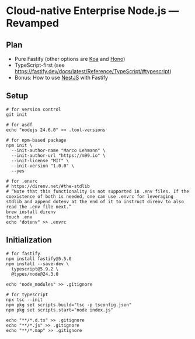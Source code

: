 # Cloud-native Enterprise Node.js — Revamped

## Plan

- Pure Fastify (other options are [Koa](https://koajs.com/) and [Hono](https://hono.dev/))
- TypeScript-first (see <https://fastify.dev/docs/latest/Reference/TypeScript/#typescript>)
- Bonus: How to use [NestJS](https://nestjs.com/) with Fastify

## Setup

```shell
# for version control
git init

# for asdf
echo "nodejs 24.6.0" >> .tool-versions

# for npm-based package
npm init \
  --init-author-name "Marco Lehmann" \
  --init-author-url "https://m99.io" \
  --init-license "MIT" \
  --init-version "1.0.0" \
  --yes

# for .envrc
# https://direnv.net/#the-stdlib
# “Note that this functionality is not supported in .env files. If the coexistence of both is needed, one can use .envrc for leveraging stdlib and append dotenv at the end of it to instruct direnv to also read the .env file next.”
brew install direnv
touch .env
echo "dotenv" >> .envrc
```

## Initialization

```shell
# for fastify
npm install fastify@5.5.0
npm install --save-dev \
  typescript@5.9.2 \
  @types/node@24.3.0

echo "node_modules" >> .gitignore

# for typescript
npx tsc --init
npm pkg set scripts.build="tsc -p tsconfig.json"
npm pkg set scripts.start="node index.js"

echo "**/*.d.ts" >> .gitignore
echo "**/*.js" >> .gitignore
echo "**/*.map" >> .gitignore
```
